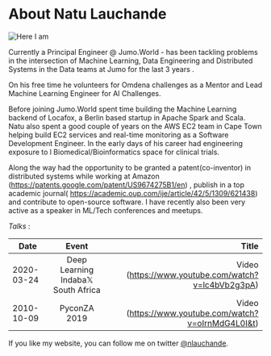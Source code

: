 # About Natu Lauchande


![Here I am](https://pbs.twimg.com/profile_images/1138050464573022208/llhmkn26_400x400.png)

Currently a Principal Engineer @ Jumo.World - has been tackling problems in the intersection of Machine Learning, Data Engineering and Distributed Systems in the  Data  teams at Jumo for the last 3 years . 

On his free time he volunteers for Omdena challenges as a Mentor and Lead Machine Learning Engineer for AI Challenges.  

Before joining Jumo.World spent time building  the Machine Learning backend of Locafox, a Berlin based startup  in Apache Spark and Scala. Natu also spent a good couple of  years on the AWS EC2 team in Cape Town helping build EC2 services and real-time monitoring as a Software Development Engineer. In the early days of his career had engineering exposure to l 
Biomedical/Bioinformatics space for clinical trials.


Along the way had the opportunity to be granted a patent(co-inventor) in distributed systems while working at Amazon (https://patents.google.com/patent/US9674275B1/en) , publish in a top academic journal( https://academic.oup.com/ije/article/42/5/1309/621438) and contribute to open-source software. I have recently also been very active as a speaker in ML/Tech conferences and meetups.


*Talks* :

| Date        | Event           | Title  |
| ------------- |:-------------:| -----:|
| 2020-03-24| Deep Learning Indaba𝕏 South Africa| Video (https://www.youtube.com/watch?v=lc4bVb2g3pA) |
| 2010-10-09| PyconZA 2019| Video (https://www.youtube.com/watch?v=oIrnMdG4L0I&t) |



If you like my website, you can follow me on twitter [@nlauchande](https://twitter.com/nlauchande).

